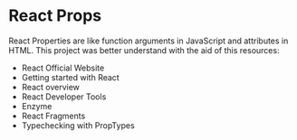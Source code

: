 # React Props

React Properties are like function arguments in JavaScript and attributes in HTML.
This project was better understand with the aid of this resources:
- React Official Website
- Getting started with React
- React overview
- React Developer Tools
- Enzyme
- React Fragments
- Typechecking with PropTypes
